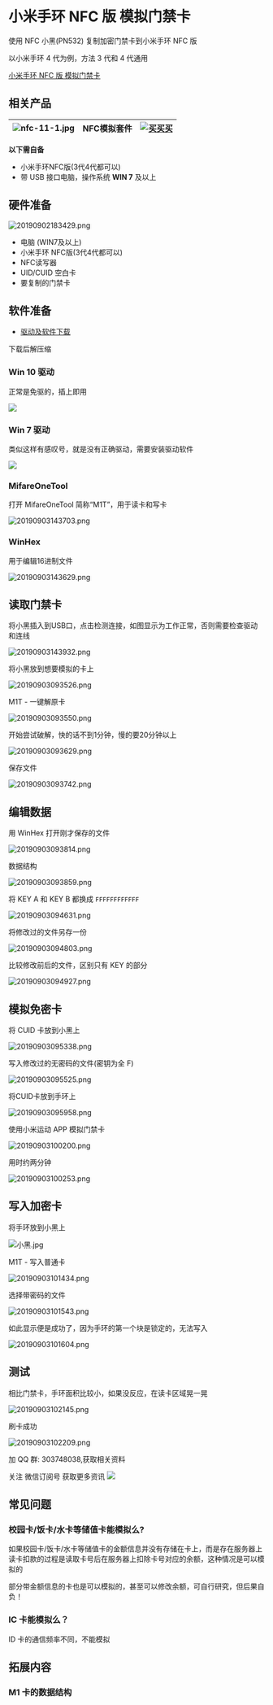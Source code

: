 # 小米手环 NFC 版 模拟门禁卡


使用 NFC 小黑(PN532) 复制加密门禁卡到小米手环 NFC 版

以小米手环 4 代为例，方法 3 代和 4 代通用

[小米手环 NFC 版 模拟门禁卡](//player.bilibili.com/player.html?aid=66466058&cid=66388629&page=1 ':include :type=iframe width="720" height="530"')

## 相关产品

| ![nfc-11-1.jpg](http://pic.airijia.com/image/nfc-11-1.jpg ':size=200')| NFC模拟套件 |  [![买买买](http://cdn.airijia.com/b6eca8da724952cc0251.gif ':size=150')](https://item.taobao.com/item.htm?id=600708656610) |  
|:-:|:-:|:-:|

**以下需自备**

- 小米手环NFC版(3代4代都可以)
- 带 USB 接口电脑，操作系统 **WIN 7** 及以上


## 硬件准备

![20190902183429.png](http://pic.airijia.com/image/20190902183429.png)


- 电脑 (WIN7及以上)
- 小米手环 NFC版(3代4代都可以)
- NFC读写器
- UID/CUID 空白卡
- 要复制的门禁卡

## 软件准备

- [驱动及软件下载](http://pic.airijia.com/download/nfc.zip)

下载后解压缩

###  Win 10 驱动

正常是免驱的，插上即用

![](http://pic.airijia.com/doc/20181125122630.png)


### Win 7 驱动

类似这样有感叹号，就是没有正确驱动，需要安装驱动软件

![](http://pic.airijia.com/doc/20181125122418.png)


### MifareOneTool

打开 MifareOneTool 简称“M1T”，用于读卡和写卡


![20190903143703.png](http://pic.airijia.com/image/20190903143703.png)


### WinHex

用于编辑16进制文件

![20190903143629.png](http://pic.airijia.com/image/20190903143629.png)



## 读取门禁卡

将小黑插入到USB口，点击检测连接，如图显示为工作正常，否则需要检查驱动和连线

![20190903143932.png](http://pic.airijia.com/image/20190903143932.png)

将小黑放到想要模拟的卡上

![20190903093526.png](http://pic.airijia.com/image/20190903093526.png)

M1T - 一键解原卡

![20190903093550.png](http://pic.airijia.com/image/20190903093550.png)

开始尝试破解，快的话不到1分钟，慢的要20分钟以上

![20190903093629.png](http://pic.airijia.com/image/20190903093629.png)

保存文件

![20190903093742.png](http://pic.airijia.com/image/20190903093742.png)


## 编辑数据

用 WinHex 打开刚才保存的文件

![20190903093814.png](http://pic.airijia.com/image/20190903093814.png)

数据结构

![20190903093859.png](http://pic.airijia.com/image/20190903093859.png)


将 KEY A 和 KEY B 都换成 `FFFFFFFFFFFF`

![20190903094631.png](http://pic.airijia.com/image/20190903094631.png)

将修改过的文件另存一份

![20190903094803.png](http://pic.airijia.com/image/20190903094803.png)


比较修改前后的文件，区别只有 KEY 的部分


![20190903094927.png](http://pic.airijia.com/image/20190903094927.png)

## 模拟免密卡

将 CUID 卡放到小黑上

![20190903095338.png](http://pic.airijia.com/image/20190903095338.png)

写入修改过的无密码的文件(密钥为全 F)

![20190903095525.png](http://pic.airijia.com/image/20190903095525.png)


将CUID卡放到手环上

![20190903095958.png](http://pic.airijia.com/image/20190903095958.png)

使用小米运动 APP 模拟门禁卡

![20190903100200.png](http://pic.airijia.com/image/20190903100200.png)

用时约两分钟

![20190903100253.png](http://pic.airijia.com/image/20190903100253.png)


## 写入加密卡

将手环放到小黑上

![小黑.jpg](http://pic.airijia.com/image/小黑.jpg)

M1T - 写入普通卡

![20190903101434.png](http://pic.airijia.com/image/20190903101434.png)

选择带密码的文件

![20190903101543.png](http://pic.airijia.com/image/20190903101543.png)


如此显示便是成功了，因为手环的第一个块是锁定的，无法写入

![20190903101604.png](http://pic.airijia.com/image/20190903101604.png)


## 测试

相比门禁卡，手环面积比较小，如果没反应，在读卡区域晃一晃

![20190903102145.png](http://pic.airijia.com/image/20190903102145.png)



刷卡成功

![20190903102209.png](http://pic.airijia.com/image/20190903102209.png)




加 QQ 群: 303748038,获取相关资料

关注 微信订阅号 获取更多资讯
![](http://pic.airijia.com/doc/20190603093904.png)


## 常见问题

### 校园卡/饭卡/水卡等储值卡能模拟么?

如果校园卡/饭卡/水卡等储值卡的金额信息并没有存储在卡上，而是存在服务器上
读卡扣款的过程是读取卡号后在服务器上扣除卡号对应的余额，这种情况是可以模拟的

部分带金额信息的卡也是可以模拟的，甚至可以修改余额，可自行研究，但后果自负！



### IC 卡能模拟么？

ID 卡的通信频率不同，不能模拟



## 拓展内容


### M1 卡的数据结构






